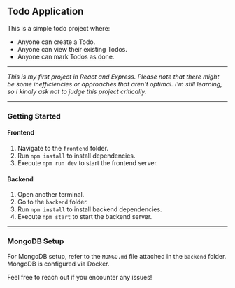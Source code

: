 ## Todo Application

This is a simple todo project where:

- Anyone can create a Todo.
- Anyone can view their existing Todos.
- Anyone can mark Todos as done.

---

*This is my first project in React and Express. Please note that there might be some inefficiencies or approaches that aren't optimal. I'm still learning, so I kindly ask not to judge this project critically.*

---

### Getting Started

#### Frontend

1. Navigate to the `frontend` folder.
2. Run `npm install` to install dependencies.
3. Execute `npm run dev` to start the frontend server.

#### Backend

1. Open another terminal.
2. Go to the `backend` folder.
3. Run `npm install` to install backend dependencies.
4. Execute `npm start` to start the backend server.

---

### MongoDB Setup

For MongoDB setup, refer to the `MONGO.md` file attached in the `backend` folder. MongoDB is configured via Docker.

Feel free to reach out if you encounter any issues!
